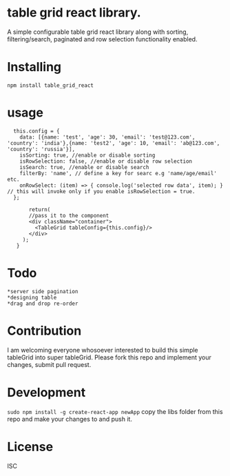 # table grid react library. 
  A simple configurable table grid react library along with sorting, filtering/search, paginated and row selection functionality enabled.

# Installing
  ```npm install table_grid_react```

# usage
  ```//define your config objects
    this.config = {
      data: [{name: 'test', 'age': 30, 'email': 'test@123.com', 'country': 'india'},{name: 'test2', 'age': 10, 'email': 'ab@123.com', 'country': 'russia'}],
      isSorting: true, //enable or disable sorting
      isRowSelection: false, //enable or disable row selection
      isSearch: true, //enable or disable search
      filterBy: 'name', // define a key for searc e.g 'name/age/email' etc.
      onRowSelect: (item) => { console.log('selected row data', item); } // this will invoke only if you enable isRowSelection = true.
    };
 ```
 ```render(){
        return(
        //pass it to the component
        <div className="container">
          <TableGrid tableConfig={this.config}/>
        </div>
      );
    }
 ```
# Todo
    *server side pagination
    *designing table
    *drag and drop re-order

# Contribution
  I am welcoming everyone whosoever interested to build this simple tableGrid into super tableGrid. Please fork this repo and implement your changes, submit pull request.

# Development
  ```sudo npm install -g create-react-app newApp```
  copy the libs folder from this repo and make your changes to and push it. 

# License
  ISC



